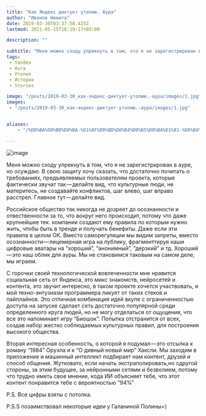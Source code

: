 ```yaml
---
title: "Как Яндекс диктует утопию. Аура"
author: "Иванов Никита"
date: 2019-03-30T03:37:58.425Z
lastmod: 2021-05-15T18:19:17+03:00

description: ""

subtitle: "Меня можно сходу упрекнуть в том, что я не зарегистрирован в ауре, но осуждаю. В свою защиту хочу сказать, что достаточно почитать о…"
tags:
 - Yandex
 - Aura
 - Утопия
 - Истории
 - Stories

image: "/posts/2019-03-30_как-яндекс-диктует-утопию.-аура/images/1.jpg" 
images:
 - "/posts/2019-03-30_как-яндекс-диктует-утопию.-аура/images/1.jpg"


aliases:
    - "/%D0%BA%D0%B0%D0%BA-%D1%8F%D0%BD%D0%B4%D0%B5%D0%BA%D1%81-%D0%B4%D0%B8%D0%BA%D1%82%D1%83%D0%B5%D1%82-%D1%83%D1%82%D0%BE%D0%BF%D0%B8%D1%8E-%D0%B0%D1%83%D1%80%D0%B0-fa8286e673b3"

---
```


![image](/posts/2019-03-30_как-яндекс-диктует-утопию.-аура/images/1.jpg#layoutTextWidth)


Меня можно сходу упрекнуть в том, что я не зарегистрирован в ауре, но осуждаю. В свою защиту хочу сказать, что достаточно почитать о требованиях, предъявляемых пользователям проекта, которые фактически звучат так — делайте вид, что культурные люди, не материтесь, не создавайте конфликтов, шаг влево, шаг вправо расстрел. Главное тут — делайте вид.

Российское общество так никогда не дозреет до осознанности и отвественности за то, что вокруг него происходит, потому что даже крупнейшие тек. компании создают ему правила по которым нужно жить, чтобы быть в тренде и получать бенефиты. Даже если эти правила в целом ОК. Вместо саморегуляции мы видим запреты, вместо осознанности — лицемерная игра на публику, фрагменттируя наши цифровые аватары на “хороший”, “анонимный”, “дерзкий” и тд. Хороший — это наш облик для ауры. Мы не становимся таковым на самом деле, мы играем.

С горочки своей технологической вовлеченности мне нравится социальная сеть от Яндекса, это микс знакомств, нейросетей и контента, это звучит интересно, в таком проекте хочется участвовать, и мой техно-энтузиазм программера ликует от таких стеков и пайплайнов. Это отличная комбинация идей вкупе с ограниченностью доступа на запуске сделает сеть достаточно популярной среди определенного круга людей, но не могу отделаться от ощущения, что все это напоминает игру “Биошок”. Попытка отстранится от всех, создав набор жестко соблюдаемых культурных правил, для построения высокого общества.

Вторая интересная особенность, о которой я подумал — это отсылка к роману “1984” Оруэла и к “О дивный новый мир” Хаксли. Мы заходим в приложение и машинный интеллект подбирает нам контент, друзей и способ общения. Жутковато, если начать экстраполировать,но сдругой стороны, за этим будущее, за нейронными сетями и безволием, потому что трудно иметь свое мнение, кода ИИ объясняет тебе, что этот контент понравится тебе с вероятностью “94%”

P.S. Все цифры взяты с потолка.

P.S.S позаимствовал некоторые идеи у Галаниной Полины=)
